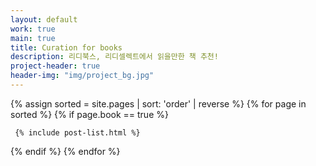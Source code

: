 ```yaml
---
layout: default
work: true
main: true
title: Curation for books
description: 리디북스, 리디셀렉트에서 읽을만한 책 추천!
project-header: true
header-img: "img/project_bg.jpg"
---
```


<div class="catalogue">
{% assign sorted = site.pages | sort: 'order' | reverse %}
{% for page in sorted %}
{% if page.book == true %}

     {% include post-list.html %}

{% endif %}
{% endfor %}
</div>